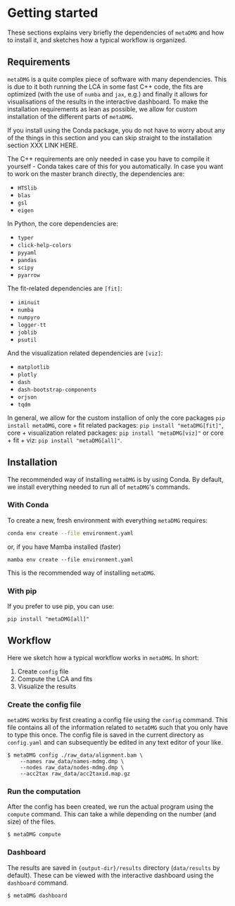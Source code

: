 # Getting started

These sections explains very briefly the dependencies of `metaDMG` and how to install it, and sketches how a typical workflow is organized.

## Requirements

`metaDMG` is a quite complex piece of software with many dependencies. This is due to it both running the LCA in some fast C++ code, the fits are optimized (with the use of `numba` and `jax`, e.g.) and finally it allows for visualisations of the results in the interactive dashboard.
To make the installation requirements as lean as possible, we allow for custom installation of the different parts of `metaDMG`.

If you install using the Conda package, you do not have to worry about any of the things in this section and you can skip straight to the installation section XXX LINK HERE.

The C++ requirements are only needed in case you have to compile it yourself - Conda takes care of this for you automatically.
In case you want to work on the master branch directly, the dependencies are:
- `HTSlib`
- `blas`
- `gsl`
- `eigen`

In Python, the core dependencies are:
- `typer`
- `click-help-colors`
- `pyyaml`
- `pandas`
- `scipy`
- `pyarrow`

The fit-related dependencies are `[fit]`:
- `iminuit`
- `numba`
- `numpyro`
- `logger-tt`
- `joblib`
- `psutil`

And the visualization related dependencies are `[viz]`:
- `matplotlib`
- `plotly`
- `dash`
- `dash-bootstrap-components`
- `orjson`
- `tqdm`

In general, we allow for the custom installion of only the core packages `pip install metaDMG`, core + fit related packages: `pip install "metaDMG[fit]"`, core + visualization related packages: `pip install "metaDMG[viz]"` or core + fit + viz: `pip install "metaDMG[all]"`.

## Installation

The recommended way of installing `metaDMG` is by using Conda. By default, we install everything needed to run all of `metaDMG`'s commands.

### With Conda

To create a new, fresh environment with everything `metaDMG` requires:
```bash
conda env create --file environment.yaml
```
or, if you have Mamba installed (faster)
```
mamba env create --file environment.yaml
```
This is the recommended way of installing `metaDMG`.

### With pip
If you prefer to use pip, you can use:
```
pip install "metaDMG[all]"
```
<!-- ### With poetry
```
poetry add "metaDMG[all]"
``` -->

<!-- ### Updating

With pip or Conda:
```console
pip install "metaDMG[all]"  --upgrade
``` -->

<!-- With Poetry:
```console
poetry add metaDMG["all"]
``` -->

## Workflow

Here we sketch how a typical workflow works in `metaDMG`. In short:

1. Create `config` file
2. Compute the LCA and fits
3. Visualize the results

### Create the config file

`metaDMG` works by first creating a config file using the `config` command. This file contains all of the information related to `metaDMG` such that you only have to type this once. The config file is saved in the current directory as `config.yaml` and can subsequently be edited in any text editor of your like.

```console
$ metaDMG config ./raw_data/alignment.bam \
    --names raw_data/names-mdmg.dmp \
    --nodes raw_data/nodes-mdmg.dmp \
    --acc2tax raw_data/acc2taxid.map.gz
```

### Run the computation

After the config has been created, we run the actual program using the `compute` command. This can take a while depending on the number (and size) of the files.

```console
$ metaDMG compute
```

### Dashboard

The results are saved in `{output-dir}/results` directory (`data/results` by default). These can be viewed with the interactive dashboard using the `dashboard` command.

```console
$ metaDMG dashboard
```
